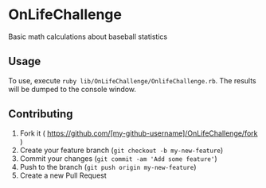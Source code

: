 # OnLifeChallenge

Basic math calculations about baseball statistics

## Usage

To use, execute `ruby lib/OnLifeChallenge/OnlifeChallenge.rb`.  The results will be dumped to the console window.

## Contributing

1. Fork it ( https://github.com/[my-github-username]/OnLifeChallenge/fork )
2. Create your feature branch (`git checkout -b my-new-feature`)
3. Commit your changes (`git commit -am 'Add some feature'`)
4. Push to the branch (`git push origin my-new-feature`)
5. Create a new Pull Request
